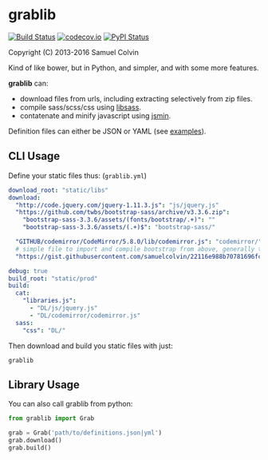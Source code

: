 grablib
=======

[![Build Status](https://travis-ci.org/samuelcolvin/grablib.svg?branch=master)](https://travis-ci.org/samuelcolvin/grablib)
[![codecov.io](http://codecov.io/github/samuelcolvin/grablib/coverage.svg?branch=master)](http://codecov.io/github/samuelcolvin/grablib?branch=master)
[![PyPI Status](https://img.shields.io/pypi/v/grablib.svg?style=flat)](https://pypi.python.org/pypi/grablib)

Copyright (C) 2013-2016 Samuel Colvin

Kind of like bower, but in Python, and simpler, and with some more features.

**grablib** can:
* download files from urls, including extracting selectively from zip files.
* compile sass/scss/css using [libsass](https://pypi.python.org/pypi/libsass/0.11.2).
* contatenate and minify javascript using [jsmin](https://bitbucket.org/dcs/jsmin/).

Definition files can either be JSON or YAML (see [examples](examples)).

## CLI Usage

Define your static files thus: (`grablib.yml`)
```yml
download_root: "static/libs"
download:
  "http://code.jquery.com/jquery-1.11.3.js": "js/jquery.js"
  "https://github.com/twbs/bootstrap-sass/archive/v3.3.6.zip":
    "bootstrap-sass-3.3.6/assets/(fonts/bootstrap/.+)": ""
    "bootstrap-sass-3.3.6/assets/(.+)$": "bootstrap-sass/"

  "GITHUB/codemirror/CodeMirror/5.8.0/lib/codemirror.js": "codemirror/"
  # simple file to import and compile bootstrap from above, generally this would be in your code
  "https://gist.githubusercontent.com/samuelcolvin/22116e988b70781696fcdecc597ca94f/raw/build_bootstrap.scss": "/"

debug: true
build_root: "static/prod"
build:
  cat:
    "libraries.js":
      - "DL/js/jquery.js"
      - "DL/codemirror/codemirror.js"
  sass:
    "css": "DL/"
```

Then download and build you static files with just:

```shell
grablib
```

## Library Usage

You can also call grablib from python:

```python
from grablib import Grab

grab = Grab('path/to/definitions.json|yml')
grab.download()
grab.build()
```
